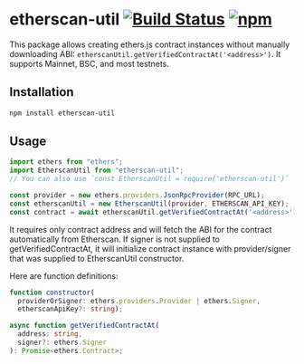 # etherscan-util [![Build Status](https://github.com/poma/etherscan-util/workflows/build/badge.svg)](https://github.com/poma/etherscan-util/actions) [![npm](https://img.shields.io/npm/v/etherscan-util.svg)](https://www.npmjs.com/package/etherscan-util)

This package allows creating ethers.js contract instances without manually downloading ABI: `etherscanUtil.getVerifiedContractAt('<address>')`. It supports Mainnet, BSC, and most testnets.

## Installation

```bash
npm install etherscan-util
```

## Usage

```js
import ethers from "ethers";
import EtherscanUtil from "etherscan-util";
// You can also use `const EtherscanUtil = require('etherscan-util')`

const provider = new ethers.providers.JsonRpcProvider(RPC_URL);
const etherscanUtil = new EtherscanUtil(provider, ETHERSCAN_API_KEY);
const contract = await etherscanUtil.getVerifiedContractAt('<address>');
```

It requires only contract address and will fetch the ABI for the contract automatically from Etherscan. If signer is not supplied to getVerifiedContractAt, 
it will initialize contract instance with provider/signer that was supplied to EtherscanUtil constructor.

Here are function definitions:

```typescript
function constructor(
  providerOrSigner: ethers.providers.Provider | ethers.Signer, 
  etherscanApiKey?: string);

async function getVerifiedContractAt(
  address: string,
  signer?: ethers.Signer
): Promise<ethers.Contract>;
```

